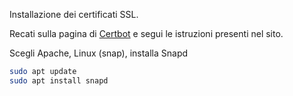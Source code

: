 Installazione dei certificati SSL.

Recati sulla pagina di [Certbot](https://certbot.eff.org/) e segui le istruzioni presenti nel sito.

Scegli Apache, Linux (snap), installa Snapd

```bash
sudo apt update
sudo apt install snapd
```




